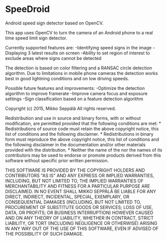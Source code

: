# SpeeDroid
Android speed sign detector based on OpenCV.

This app uses OpenCV to turn the camera of an Android phone to a real time speed limit sign detector.

Currently supported features are:
-Identifying speed signs in the image
-Displaying 3 latest results on screen
-Ability to set region of interest to exclude areas where signs cannot be detected

The detection is based on color filtering and a RANSAC circle detection algorithm.
Due to limitations in mobile phone cameras the detection works best in good lightning conditions and on low driving speeds.

Possible future features and improvements:
-Optimize the detection algorithm to improve framerate
-Improve camera focus and exposure settings
-Sign classification based on a feature detection algorithm



Copyright (c) 2015, Mikko Seppälä
All rights reserved.

Redistribution and use in source and binary forms, with or without
modification, are permitted provided that the following conditions are met:
    * Redistributions of source code must retain the above copyright
      notice, this list of conditions and the following disclaimer.
    * Redistributions in binary form must reproduce the above copyright
      notice, this list of conditions and the following disclaimer in the
      documentation and/or other materials provided with the distribution.
    * Neither the name of the <organization> nor the
      names of its contributors may be used to endorse or promote products
      derived from this software without specific prior written permission.

THIS SOFTWARE IS PROVIDED BY THE COPYRIGHT HOLDERS AND CONTRIBUTORS "AS IS" AND
ANY EXPRESS OR IMPLIED WARRANTIES, INCLUDING, BUT NOT LIMITED TO, THE IMPLIED
WARRANTIES OF MERCHANTABILITY AND FITNESS FOR A PARTICULAR PURPOSE ARE
DISCLAIMED. IN NO EVENT SHALL MIKKO SEPPÄLÄ BE LIABLE FOR ANY
DIRECT, INDIRECT, INCIDENTAL, SPECIAL, EXEMPLARY, OR CONSEQUENTIAL DAMAGES
(INCLUDING, BUT NOT LIMITED TO, PROCUREMENT OF SUBSTITUTE GOODS OR SERVICES;
LOSS OF USE, DATA, OR PROFITS; OR BUSINESS INTERRUPTION) HOWEVER CAUSED AND
ON ANY THEORY OF LIABILITY, WHETHER IN CONTRACT, STRICT LIABILITY, OR TORT
(INCLUDING NEGLIGENCE OR OTHERWISE) ARISING IN ANY WAY OUT OF THE USE OF THIS
SOFTWARE, EVEN IF ADVISED OF THE POSSIBILITY OF SUCH DAMAGE.
